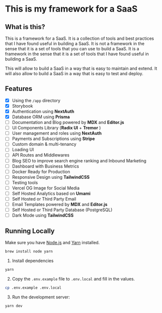 # This is my framework for a SaaS

## What is this?

This is a framework for a SaaS. It is a collection of tools and best practices that I have found useful in building a SaaS. It is not a framework in the sense that it is a set of tools that you can use to build a SaaS. It is a framework in the sense that it is a set of tools that I have found useful in building a SaaS.

This will allow to build a SaaS in a way that is easy to maintain and extend. It will also allow to build a SaaS in a way that is easy to test and deploy.

## Features

-   [x] Using the `/app` directory
-   [x] Storybook
-   [x] Authentication using **NextAuth**
-   [x] Database ORM using **Prisma**
-   [ ] Documentation and Blog powered by **MDX** and **Editor.js**
-   [ ] UI Components Library (**Radix UI** + **Tremor** )
-   [ ] User management and roles using **NextAuth**
-   [ ] Payments and Subscriptions using **Stripe**
-   [ ] Custom domain & multi-tenancy
-   [ ] Loading UI
-   [ ] API Routes and Middlewares
-   [ ] Blog SEO to improve search engine ranking and Inbound Marketing
-   [ ] Dashboard with Business Metrics
-   [ ] Docker Ready for Production
-   [ ] Responsive Design using **TailwindCSS**
-   [ ] Testing tools
-   [ ] Vercel OG Image for Social Media
-   [ ] Self Hosted Analytics based on **Umami**
-   [ ] Self Hosted or Third Party Email
-   [ ] Email Templates powered by **MDX** and **Editor.js**
-   [ ] Self Hosted or Third Party Database (PostgreSQL)
-   [ ] Dark Mode using **TailwindCSS**

## Running Locally

Make sure you have [Node.js](https://nodejs.org/) and [Yarn](https://yarnpkg.com/) installed.

```sh
brew install node yarn
```

1. Install dependencies

```sh
yarn
```

2. Copy the `.env.example` file to `.env.local` and fill in the values.

```sh
cp .env.example .env.local
```

3. Run the development server:

```sh
yarn dev
```
